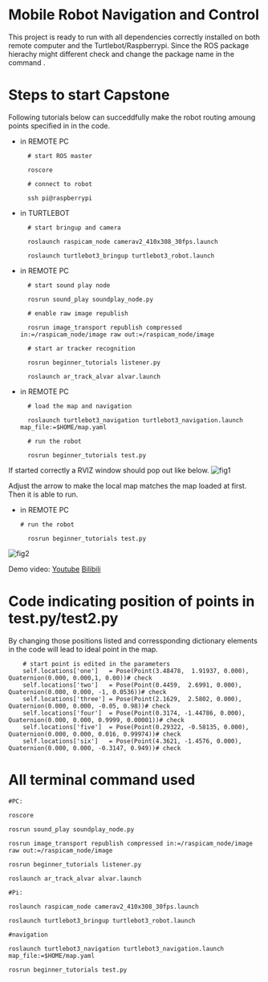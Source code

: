 Mobile Robot Navigation and Control
====
This project is ready to run with all dependencies correctly installed on both remote computer and the Turtlebot/Raspberrypi. Since the ROS package hierachy might different check and change the package name in the command .

# Steps to start Capstone

Following tutorials below can succeddfully make the robot routing amoung points specified in in the code.

* in REMOTE PC
  ```
    # start ROS master

    roscore

    # connect to robot

    ssh pi@raspberrypi
  ```
* in TURTLEBOT
  ```
    # start bringup and camera

    roslaunch raspicam_node camerav2_410x308_30fps.launch

    roslaunch turtlebot3_bringup turtlebot3_robot.launch
  ```
* in REMOTE PC
  ```
    # start sound play node

    rosrun sound_play soundplay_node.py

    # enable raw image republish

    rosrun image_transport republish compressed in:=/raspicam_node/image raw out:=/raspicam_node/image

    # start ar tracker recognition

    rosrun beginner_tutorials listener.py

    roslaunch ar_track_alvar alvar.launch   
    ```

* in REMOTE PC
  ```
    # load the map and navigation

    roslaunch turtlebot3_navigation turtlebot3_navigation.launch map_file:=$HOME/map.yaml

    # run the robot

    rosrun beginner_tutorials test.py
  ```

If started correctly a RVIZ window should pop out like below.
![fig1](https://github.com/AaronLiu666/Capstone/blob/main/screenshots/Screenshot%20from%202021-06-09%2015-19-45.png)

Adjust the arrow to make the local map matches the map loaded at first. Then it is able to run.

* in REMOTE PC
  ```
  # run the robot

    rosrun beginner_tutorials test.py
  ``` 

![fig2](https://github.com/AaronLiu666/Capstone/blob/main/screenshots/Screenshot%20from%202021-06-08%2019-14-59.png)


Demo video: 
[Youtube](https://youtu.be/U8iTp9uf83E)
[Bilibili](https://www.bilibili.com/video/BV1rh411e7i4/)


# Code indicating position of points in test.py/test2.py




By changing those positions listed and corressponding dictionary elements in the code will lead to ideal point in the map.

```
    # start point is edited in the parameters
    self.locations['one']   = Pose(Point(3.48478,  1.91937, 0.000), Quaternion(0.000, 0.000,1, 0.00))# check
    self.locations['two']   = Pose(Point(0.4459,  2.6991, 0.000), Quaternion(0.000, 0.000, -1, 0.0536))# check
    self.locations['three'] = Pose(Point(2.1629,  2.5802, 0.000), Quaternion(0.000, 0.000, -0.05, 0.98))# check
    self.locations['four']  = Pose(Point(0.3174, -1.44786, 0.000), Quaternion(0.000, 0.000, 0.9999, 0.00001))# check
    self.locations['five']  = Pose(Point(0.29322, -0.58135, 0.000), Quaternion(0.000, 0.000, 0.016, 0.99974))# check
    self.locations['six']   = Pose(Point(4.3621, -1.4576, 0.000), Quaternion(0.000, 0.000, -0.3147, 0.949))# check
```

    


# All terminal command used

```
#PC:

roscore

rosrun sound_play soundplay_node.py

rosrun image_transport republish compressed in:=/raspicam_node/image raw out:=/raspicam_node/image

rosrun beginner_tutorials listener.py

roslaunch ar_track_alvar alvar.launch

#Pi:

roslaunch raspicam_node camerav2_410x308_30fps.launch

roslaunch turtlebot3_bringup turtlebot3_robot.launch

#navigation

roslaunch turtlebot3_navigation turtlebot3_navigation.launch map_file:=$HOME/map.yaml

rosrun beginner_tutorials test.py
```





